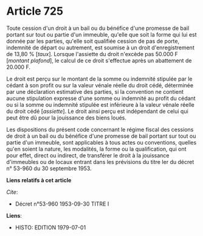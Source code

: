 # Article 725

Toute cession d'un droit à un bail ou du bénéfice d'une promesse de bail portant sur tout ou partie d'un immeuble, qu'elle
que soit la forme qui lui est donnée par les parties, qu'elle soit qualifiée cession de pas de porte, indemnité de départ ou
autrement, est soumise à un droit d'enregistrement de 13,80 % [*taux*]. Lorsque l'assiette du droit n'excède pas 50.000 F
[*montant plafond*], le calcul de ce droit s'effectue après un abattement de 20.000 F.

Le droit est perçu sur le montant de la somme ou indemnité stipulée par le cédant à son profit ou sur la valeur vénale réelle
du droit cédé, déterminée par une déclaration estimative des parties, si la convention ne contient aucune stipulation
expresse d'une somme ou indemnité au profit du cédant ou si la somme ou indemnité stipulée est inférieure à la valeur vénale
réelle du droit cédé [*assiette*]. Le droit ainsi perçu est indépendant de celui qui peut être dû pour la jouissance des
biens loués.

Les dispositions du présent code concernant le régime fiscal des cessions de droit à un bail ou du bénéfice d'une promesse de
bail portant sur tout ou partie d'un immeuble, sont applicables à tous actes ou conventions, quelles qu'en soient la nature,
les modalités, la forme ou la qualification, qui ont pour effet, direct ou indirect, de transférer le droit à la jouissance
d'immeubles ou de locaux entrant dans les prévisions du titre Ier du décret n° 53-960 du 30 septembre 1953.

**Liens relatifs à cet article**

_Cite_:

  - Décret n°53-960 1953-09-30 TITRE I

**Liens**:

  - HISTO: EDITION 1979-07-01
